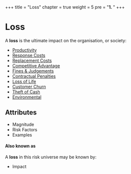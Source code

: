 +++
title = "Loss"
chapter = true
weight = 5
pre = "<b>1. </b>"
+++

# Loss

A **loss** is the ultimate impact on the organisation, or society:

- [Productivity](productivity/)
- [Response Costs](response-cost/)
- [Replacement Costs](replacement-cost/)
- [Competitive Advantage](competitive-advantage/)
- [Fines & Judgements](fines-judgements/)
- [Contractual Penalties](contractual-penalties/)
- [Loss of Life](life/)
- [Customer Churn](customer-churn/)
- [Theft of Cash](cash/)
- [Environmental](environmental/)


## Attributes

- Magnitude
- Risk Factors
- Examples


#### Also known as

A **loss** in this risk universe may be known by:

- Impact
